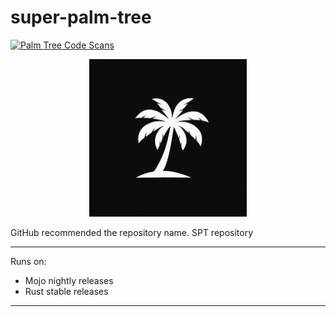 # super-palm-tree

[![Palm Tree Code Scans](https://github.com/rcghpge/super-palm-tree/actions/workflows/codeql-palm-tree.yml/badge.svg)](https://github.com/rcghpge/super-palm-tree/actions/workflows/codeql-palm-tree.yml)

<center><img src="https://github.com/rcghpge/super-palm-tree/blob/main/src/assets/spt-logo.png?raw=true" width=50% alt="peezy the palm tree"></center>

<!-- wip
<p align="center">
  <img src="https://github.com/rcghpge/super-palm-tree/blob/main/src/assets/spt-logo.png?raw=true" width="50%" alt="peezy the palm tree">
</p>
-->

GitHub recommended the repository name. SPT repository

---

Runs on:
- Mojo nightly releases
- Rust stable releases 

---
